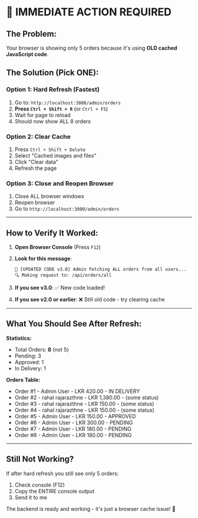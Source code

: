 # 🚨 IMMEDIATE ACTION REQUIRED

## The Problem:
Your browser is showing only 5 orders because it's using **OLD cached JavaScript code**.

## The Solution (Pick ONE):

### Option 1: Hard Refresh (Fastest)
1. Go to: `http://localhost:3000/admin/orders`
2. **Press `Ctrl + Shift + R`** (or `Ctrl + F5`)
3. Wait for page to reload
4. Should now show ALL 8 orders

### Option 2: Clear Cache
1. Press `Ctrl + Shift + Delete`
2. Select "Cached images and files"
3. Click "Clear data"
4. Refresh the page

### Option 3: Close and Reopen Browser
1. Close ALL browser windows
2. Reopen browser
3. Go to `http://localhost:3000/admin/orders`

---

## How to Verify It Worked:

1. **Open Browser Console** (Press `F12`)
2. **Look for this message**:
   ```
   🔄 [UPDATED CODE v3.0] Admin fetching ALL orders from all users...
   🔍 Making request to: /api/orders/all
   ```

3. **If you see v3.0**: ✅ New code loaded!
4. **If you see v2.0 or earlier**: ❌ Still old code - try clearing cache

---

## What You Should See After Refresh:

**Statistics:**
- Total Orders: **8** (not 5)
- Pending: 3
- Approved: 1
- In Delivery: 1

**Orders Table:**
- Order #1 - Admin User - LKR 420.00 - IN DELIVERY
- Order #2 - rahal rajarazthne - LKR 1,380.00 - (some status)
- Order #3 - rahal rajarazthne - LKR 150.00 - (some status)
- Order #4 - rahal rajarazthne - LKR 150.00 - (some status)
- Order #5 - Admin User - LKR 150.00 - APPROVED
- Order #6 - Admin User - LKR 300.00 - PENDING
- Order #7 - Admin User - LKR 180.00 - PENDING
- Order #8 - Admin User - LKR 180.00 - PENDING

---

## Still Not Working?

If after hard refresh you still see only 5 orders:

1. Check console (F12)
2. Copy the ENTIRE console output
3. Send it to me

The backend is ready and working - it's just a browser cache issue! 💪
